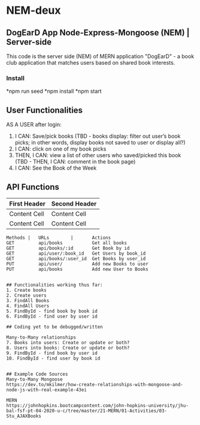 # NEM-deux

## DogEarD App Node-Express-Mongoose (NEM) | Server-side
This code is the server side (NEM) of MERN application "DogEarD" - a book club application that matches users based on shared book interests.

### Install

*npm run seed
*npm install
*npm start

## User Functionalities

AS A USER after login: 
1. I CAN: Save/pick books 
   (TBD - books display: filter out user’s book picks; in other words, display books not saved to user or display all?)
2. I CAN: click on one of my book picks
3. THEN, I CAN: view a list of other users who saved/picked this book
   (TBD - THEN, I CAN: comment in the book page)
4. I CAN: See the Book of the Week


## API Functions

First Header  | Second Header |
------------- | -------------
Content Cell  | Content Cell
Content Cell  | Content Cell
```
Methods |	URLs    	|       Actions
GET	        api/books	        Get all books
GET	        api/books/:id	    Get Book by id
GET	        api/user/:book_id	Get Users by book_id
GET	        api/books/:user_id	Get Books by user_id
PUT	        api/user/	        Add new Books to user
PUT	        api/books	        Add new User to Books


## Functionalities working thus far:
1. Create books 
2. Create users
3. FindAll Books
4. FindAll Users
5. FindById - find book by book id
6. FindById - find user by user id

## Coding yet to be debugged/written

Many-to-Many relationships
7. Books into users: Create or update or both?
8. Users into books: Create or update or both?
9. FindById - find book by user id
10. FindById - find user by book id


## Example Code Sources
Many-to-Many Mongoose
https://dev.to/mkilmer/how-create-relationships-with-mongoose-and-node-js-with-real-example-43ei

MERN
https://johnhopkins.bootcampcontent.com/john-hopkins-university/jhu-bal-fsf-pt-04-2020-u-c/tree/master/21-MERN/01-Activities/03-Stu_AJAXBooks 

